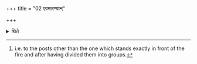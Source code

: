 +++
title = "02 एवमारण्यान्"

+++

<details><summary>थिते</summary>

2. In the same manner[^1] the wild animals (are to be bound).   

[^1]: i.e. to the posts other than the one which stands exactly in front of the fire and after having divided them into groups.  
</details>
